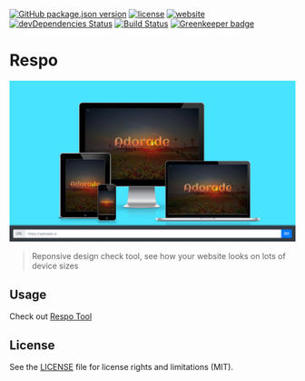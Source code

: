 [![GitHub package.json version](https://img.shields.io/github/package-json/v/adorade/respo.svg?color=green&logo=github&style=flat-square)](https://github.com/adorade/respo/blob/master/package.json)
[![license](https://img.shields.io/github/license/adorade/respo.svg?longCache=true&style=flat-square)](https://mit-license.org)
[![website](https://img.shields.io/website/https/res.adorade.ro.svg?longCache=true&style=flat-square)](https://res.adorade.ro/)
[![devDependencies Status](https://img.shields.io/david/dev/adorade/respo.svg?longCache=true&style=flat-square)](https://david-dm.org/adorade/respo?type=dev)
[![Build Status](https://img.shields.io/travis/com/adorade/respo/master.svg?logo=travis&style=flat-square)](https://travis-ci.com/adorade/respo)
[![Greenkeeper badge](https://badges.greenkeeper.io/adorade/respo.svg?style=flat-square)](https://greenkeeper.io/)

# Respo

![Respo](src/images/respo_og.png)

> Reponsive design check tool, see how your website looks on lots of device sizes

## Usage

Check out [Respo Tool](https://res.adorade.ro)

## License

See the [LICENSE](LICENSE) file for license rights and limitations (MIT).

